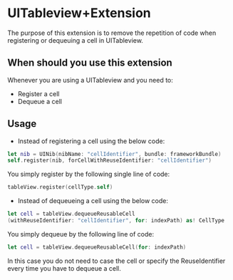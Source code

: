 # UITableview+Extension

The purpose of this extension is to remove the repetition of code when registering or dequeuing a cell in UITableview.

## When should you use this extension
Whenever you are using a UITableview and you need to:
* Register a cell
* Dequeue a cell

## Usage

* Instead of registering a cell using the below code:
```swift
let nib = UINib(nibName: "cellIdentifier", bundle: frameworkBundle)
self.register(nib, forCellWithReuseIdentifier: "cellIdentifier")
```

You simply register by the following single line of code:
```swift
tableView.register(cellType.self)
```

* Instead of dequeueing a cell using the below code: 
```swift
let cell = tableView.dequeueReusableCell
(withReuseIdentifier: "cellIdentifier", for: indexPath) as! CellType
```

You simply dequeue by the following line of code:
```swift
let cell = tableView.dequeueReusableCell(for: indexPath) 
```
In this case you do not need to case the cell or specify the ReuseIdentifier every time you have to dequeue a cell.  

